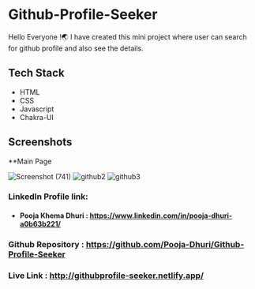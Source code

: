 

# Github-Profile-Seeker

Hello Everyone !🌏 I have created this mini project where user can search for github profile and also see the details.

## Tech Stack
- HTML
- CSS
- Javascript
- Chakra-UI



## Screenshots

**Main Page

![Screenshot (741)](https://user-images.githubusercontent.com/101567232/185653696-fe99d14a-009d-4eba-95d4-7dea490d3b0c.png)
![github2](https://user-images.githubusercontent.com/101567232/189200963-803304ae-ef1e-40d1-a410-ffa04352d263.PNG)
![github3](https://user-images.githubusercontent.com/101567232/189201164-f9cb0e0a-8803-464d-b098-6bdebff43aaf.PNG)


### LinkedIn Profile link:
- #### Pooja Khema Dhuri : https://www.linkedin.com/in/pooja-dhuri-a0b63b221/


### Github Repository : https://github.com/Pooja-Dhuri/Github-Profile-Seeker
### Live Link : http://githubprofile-seeker.netlify.app/



